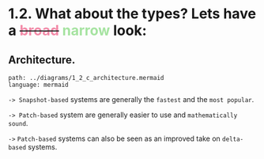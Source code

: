 # 1.2. What about the types? Lets have a ~~<span style="color:#f38ba8;">broad</span>~~ <span style="color:#a6e3a1;">narrow</span> look:

<!-- new_line -->

## Architecture.

<!-- new_lines: 3 -->

```file +render
path: ../diagrams/1_2_c_architecture.mermaid
language: mermaid
```

<!-- new_lines: 3 -->
<!-- pause -->

`-> Snapshot-based` systems are generally the `fastest` and the `most popular`.

<!-- pause -->

`-> Patch-based` system are generally easier to use and `mathematically sound`.

<!-- pause -->

`->` `Patch-based` systems can also be seen as an improved take on `delta-based`
systems.
